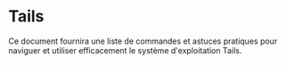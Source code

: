 <!-- meta
---------------------------------------------------------------------------------------
Auteur  == Loxcy
Version == 0.1
Date    == 2020/02/02
Type    == Cheatsheet
Tags    == Tails
Preview == tails
Résumé  == Cheatsheet des commandes et outils de Tails
---------------------------------------------------------------------------------------
endmeta -->
Tails
===

Ce document fournira une liste de commandes et astuces pratiques pour naviguer et utiliser efficacement le système d'exploitation Tails.